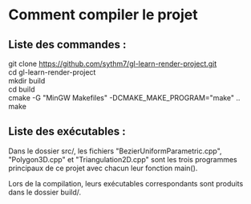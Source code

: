 # Comment compiler le projet

## Liste des commandes :

git clone https://github.com/sythm7/gl-learn-render-project.git <br>
cd gl-learn-render-project <br>
mkdir build <br>
cd build <br>
cmake -G "MinGW Makefiles" -DCMAKE_MAKE_PROGRAM="make" .. <br>
make

## Liste des exécutables :

Dans le dossier src/, les fichiers "BezierUniformParametric.cpp", "Polygon3D.cpp" et "Triangulation2D.cpp" sont les trois programmes principaux de ce projet avec chacun leur fonction main().

Lors de la compilation, leurs exécutables correspondants sont produits dans le dossier build/.